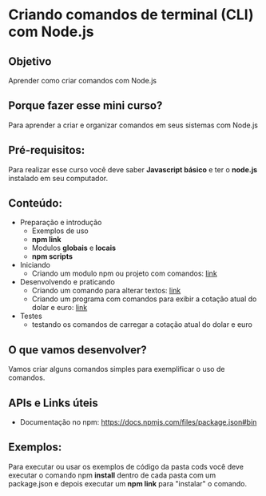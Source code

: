 # Criando comandos de terminal (CLI) com Node.js

## Objetivo

Aprender como criar comandos com Node.js

## Porque fazer esse mini curso?

Para aprender a criar e organizar comandos em seus sistemas com Node.js

## Pré-requisitos:

Para realizar esse curso você deve saber **Javascript básico** e ter o **node.js** instalado em seu computador.

## Conteúdo:

- Preparação e introdução
  - Exemplos de uso
  - **npm link**
  - Modulos **globais** e **locais**
  - **npm scripts**
- Iniciando
  - Criando um modulo npm ou projeto com comandos: [link](1_iniciando.md)
- Desenvolvendo e praticando
  - Criando um comando para alterar textos: [link](2_1_comando_alterar_texto.md)
  - Criando um programa com comandos para exibir a cotação atual do dolar e euro: [link](2_2_comando_exibir_coracao.md)
- Testes
  - testando os comandos de carregar a cotação atual do dolar e euro

## O que vamos desenvolver?

Vamos criar alguns comandos simples para exemplificar o uso de comandos.

## APIs e Links úteis

- Documentação no npm: https://docs.npmjs.com/files/package.json#bin

## Exemplos:

Para executar ou usar os exemplos de código da pasta cods você deve executar o comando npm **install** dentro de cada pasta com um package.json e depois executar um **npm link** para "instalar" o comando.

